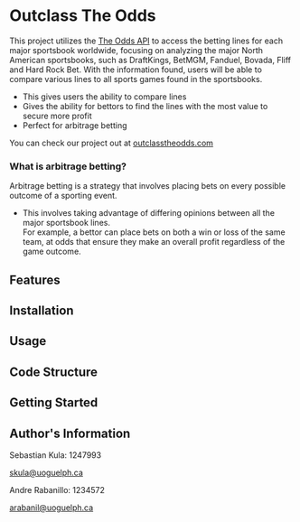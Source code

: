 # Outclass The Odds

This project utilizes the [The Odds API](https://the-odds-api.com/) to access the betting lines for each major sportsbook worldwide, focusing on analyzing the major North American sportsbooks, such as DraftKings, BetMGM, Fanduel, Bovada, Fliff and Hard Rock Bet. With the information found, users will be able to compare various lines to all sports games found in the sportsbooks. 

  - This gives users the ability to compare lines
  - Gives the ability for bettors to find the lines with the most value to secure more profit
  - Perfect for arbitrage betting

You can check our project out at [outclasstheodds.com](http://outclasstheodds.com/)

### What is arbitrage betting? 

Arbitrage betting is a strategy that involves placing bets on every possible outcome of a sporting event. 
   -  This involves taking advantage of differing opinions between all the major sportsbook lines.   
For example, a bettor can place bets on both a win or loss of the same team, at odds that ensure they make an overall profit regardless of the game outcome.

## Features


## Installation


## Usage


## Code Structure


## Getting Started


## Author's Information

Sebastian Kula: 1247993

skula@uoguelph.ca

Andre Rabanillo: 1234572

arabanil@uoguelph.ca
